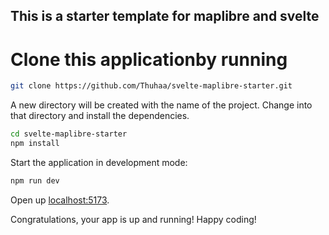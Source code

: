 ## This is a starter template for maplibre and svelte
# Clone this applicationby running
```bash
git clone https://github.com/Thuhaa/svelte-maplibre-starter.git
```
A new directory will be created with the name of the project. Change into that directory and install the dependencies.
```bash
cd svelte-maplibre-starter
npm install
```
Start the application in development mode:
```bash
npm run dev
```
Open up [localhost:5173](http://localhost:5173).

Congratulations, your app is up and running!
Happy coding!
